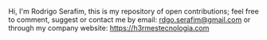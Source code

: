 Hi, I'm Rodrigo Serafim,
this is my repository of open contributions;
feel free to comment, suggest
or contact me by email: rdgo.serafim@gmail.com or through my company website: https://h3rmestecnologia.com
